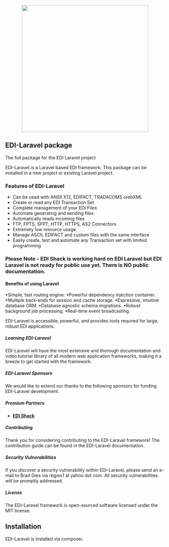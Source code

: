 <p align="center">
  <img src="https://edishack.com/images/edilaravel/edi-laravel-3.png" width="400">
</p>


## EDI-Laravel package
The full package for the EDI Laravel project

EDI-Laravel is a Laravel based EDI framework. This package can be installed in a new project or existing Laravel project. 


### Features of EDI-Laravel
- Can be used with ANSII X12, EDIFACT, TRADACOMS orebXML
- Create or read any EDI Transaction Set
- Complete management of your EDI Files
- Automate generating and sending files
- Automatically reads incoming files
- FTP, FPTS, SFPT, HTTP, HTTPS, AS2 Connectors
- Extremely low resource usage
- Manage ASCII, EDIFACT and custom files with the same interface
- Easily create, test and automate any Transaction set with limited programming 


### Please Note - EDI Shack is working hard on EDI Laravel but EDI Laravel is not ready for public use yet. There is NO public documentation.

#### Benefits of using Laravel
•Simple, fast routing engine.
•Powerful dependency injection container.
•Multiple back-ends for session and cache storage.
•Expressive, intuitive database ORM.
•Database agnostic schema migrations.
•Robust background job processing.
•Real-time event broadcasting.

EDI-Laravel is accessible, powerful, and provides tools required for large, robust EDI applications.

##### Learning EDI-Laravel

EDI-Laravel will have the most extensive and thorough documentation and video tutorial library of all modern web application frameworks, making it a breeze to get started with the framework.

##### EDI-Laravel Sponsors

We would like to extend our thanks to the following sponsors for funding EDI-Laravel development. 

##### Premium Partners
- **[EDI Shack](https://edishack.com/)**

##### Contributing

Thank you for considering contributing to the EDI-Laravel framework! The contribution guide can be found in the EDI-Laravel documentation.

##### Security Vulnerabilities

If you discover a security vulnerability within EDI-Laravel, please send an e-mail to Brad Gies via rbgies1 at yahoo dot com. All security vulnerabilities will be promptly addressed.

##### License

The EDI-Laravel framework is open-sourced software licensed under the MIT license.


## Installation
EDI-Laravel is installed via composer. 
